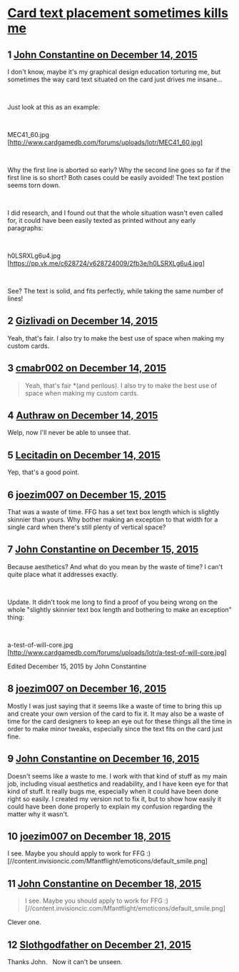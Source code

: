 # [Card text placement sometimes kills me](https://community.fantasyflightgames.com/topic/195860-card-text-placement-sometimes-kills-me/)

## 1 [John Constantine on December 14, 2015](https://community.fantasyflightgames.com/topic/195860-card-text-placement-sometimes-kills-me/?do=findComment&comment=1934902)

I don't know, maybe it's my graphical design education torturing me, but sometimes the way card text situated on the card just drives me insane...

 

Just look at this as an example:

 

MEC41_60.jpg [http://www.cardgamedb.com/forums/uploads/lotr/MEC41_60.jpg]

 

Why the first line is aborted so early? Why the second line goes so far if the first line is so short? Both cases could be easily avoided! The text postion seems torn down.

 

I did research, and I found out that the whole situation wasn't even called for, it could have been easily texted as printed without any early paragraphs:

 

h0LSRXLg6u4.jpg [https://pp.vk.me/c628724/v628724009/2fb3e/h0LSRXLg6u4.jpg]

 

See? The text is solid, and fits perfectly, while taking the same number of lines!

## 2 [Gizlivadi on December 14, 2015](https://community.fantasyflightgames.com/topic/195860-card-text-placement-sometimes-kills-me/?do=findComment&comment=1934946)

Yeah, that's fair. I also try to make the best use of space when making my custom cards.

## 3 [cmabr002 on December 14, 2015](https://community.fantasyflightgames.com/topic/195860-card-text-placement-sometimes-kills-me/?do=findComment&comment=1934962)

> Yeah, that's fair *(and perilous). I also try to make the best use of space when making my custom cards.

## 4 [Authraw on December 14, 2015](https://community.fantasyflightgames.com/topic/195860-card-text-placement-sometimes-kills-me/?do=findComment&comment=1935112)

Welp, now I'll never be able to unsee that.

## 5 [Lecitadin on December 14, 2015](https://community.fantasyflightgames.com/topic/195860-card-text-placement-sometimes-kills-me/?do=findComment&comment=1935177)

Yep, that's a good
point.

## 6 [joezim007 on December 15, 2015](https://community.fantasyflightgames.com/topic/195860-card-text-placement-sometimes-kills-me/?do=findComment&comment=1936049)

That was a waste of time. FFG has a set text box length which is slightly skinnier than yours. Why bother making an exception to that width for a single card when there's still plenty of vertical space?

## 7 [John Constantine on December 15, 2015](https://community.fantasyflightgames.com/topic/195860-card-text-placement-sometimes-kills-me/?do=findComment&comment=1936435)

Because aesthetics? And what do you mean by the waste of time? I can't quite place what it addresses exactly.

 

Update. It didn't took me long to find a proof of you being wrong on the whole "slightly skinnier text box length and bothering to make an exception" thing:

 

a-test-of-will-core.jpg [http://www.cardgamedb.com/forums/uploads/lotr/a-test-of-will-core.jpg]

Edited December 15, 2015 by John Constantine

## 8 [joezim007 on December 16, 2015](https://community.fantasyflightgames.com/topic/195860-card-text-placement-sometimes-kills-me/?do=findComment&comment=1939589)

Mostly I was just saying that it seems like a waste of time to bring this up and create your own version of the card to fix it. It may also be a waste of time for the card designers to keep an eye out for these things all the time in order to make minor tweaks, especially since the text fits on the card just fine.

## 9 [John Constantine on December 16, 2015](https://community.fantasyflightgames.com/topic/195860-card-text-placement-sometimes-kills-me/?do=findComment&comment=1939636)

Doesn't seems like a waste to me. I work with that kind of stuff as my main job, including visual aesthetics and readability, and I have keen eye for that kind of stuff. It really bugs me, especially when it could have been done right so easily. I created my version not to fix it, but to show how easily it could have been done properly to explain my confusion regarding the matter why it wasn't.

## 10 [joezim007 on December 18, 2015](https://community.fantasyflightgames.com/topic/195860-card-text-placement-sometimes-kills-me/?do=findComment&comment=1943639)

I see. Maybe you should apply to work for FFG :) [//content.invisioncic.com/Mfantflight/emoticons/default_smile.png]

## 11 [John Constantine on December 18, 2015](https://community.fantasyflightgames.com/topic/195860-card-text-placement-sometimes-kills-me/?do=findComment&comment=1943645)

> I see. Maybe you should apply to work for FFG :) [//content.invisioncic.com/Mfantflight/emoticons/default_smile.png]

Clever one.

## 12 [Slothgodfather on December 21, 2015](https://community.fantasyflightgames.com/topic/195860-card-text-placement-sometimes-kills-me/?do=findComment&comment=1948686)

Thanks John.   Now it can't be unseen.   

